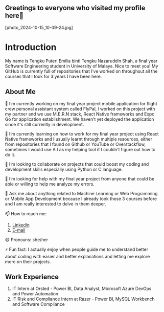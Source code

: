 ## Greetings to everyone who visited my profile here👋
[photo_2024-10-15_10-09-24.jpg]

# Introduction
My name is Tengku Puteri Emilia binti Tengku Nazaruddin Shah, a final year Software Engineering student in University of Malaya. Nice to meet you! My GitHub is currently full of repositories that I've worked on throughout all the courses that I took for 3 years I have been here.

## About Me
🔭 I’m currently working on my final year project mobile application for flight crew personal assistant system called FlyPal, I worked on this project with my partner and we use M.E.R.N stack, React Native frameworks and Expo Go for application establishment. We haven't yet deployed the application since it's still currently in development.

🌱 I’m currently learning on how to work for my final year project using React Native frameworks and I usually learnt through multiple resources, either from repositories that I found on Github or YouTube or Overstackflow, sometimes I would use A.I as my helping tool if I couldn't figure out how to do it.

👯 I’m looking to collaborate on projects that could boost my coding and development skills especially using Python or C language.

🤔 I’m looking for help with my final year project from anyone that could be able or willing to help me analyze my errors.

💬 Ask me about anything related to Machine Learning or Web Programming or Mobile App Development because I already took those 3 courses before and I am really interested to delve in them deeper.

📫 How to reach me: 
1. [LinkedIn](https://www.linkedin.com/in/tgputeriemilia/)
2. [E-mail](mailto:tgputeriemilia@gmail.com)

😄 Pronouns: she/her

⚡ Fun fact: I actually enjoy when people guide me to understand better about coding with easier and better explanations and letting me explore more on their projects.

## Work Experience
1. IT Intern at Orsted - Power BI, Data Analyst, Microsoft Azure DevOps and Power Automation
2. IT Risk and Compliance Intern at Razer - Power BI, MySQL Workbench and Software Compliance

